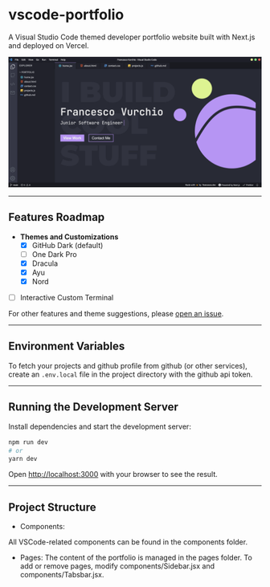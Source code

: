 # vscode-portfolio

A Visual Studio Code themed developer portfolio website built with Next.js and deployed on Vercel.

![vscode-portfolio screenshot](./public/Screenshot%202025-02-14%20at%2012.03.14.png)

---

## Features Roadmap

- **Themes and Customizations**
  - [x] GitHub Dark (default)
  - [ ] One Dark Pro
  - [x] Dracula
  - [x] Ayu
  - [x] Nord
- [ ] Interactive Custom Terminal

For other features and theme suggestions, please [open an issue](https://github.com/munaciella/vsCode-portfolio/issues).

---

## Environment Variables

To fetch your projects and github profile from github (or other services), create an `.env.local` file in the project directory with the github api token.

---

## Running the Development Server

Install dependencies and start the development server:

```bash
npm run dev
# or
yarn dev
```

Open [http://localhost:3000](http://localhost:3000) with your browser to see the result.

---

## Project Structure
-	Components:

All VSCode-related components can be found in the components folder.

-	Pages:
The content of the portfolio is managed in the pages folder. To add or remove pages, modify components/Sidebar.jsx and components/Tabsbar.jsx.
